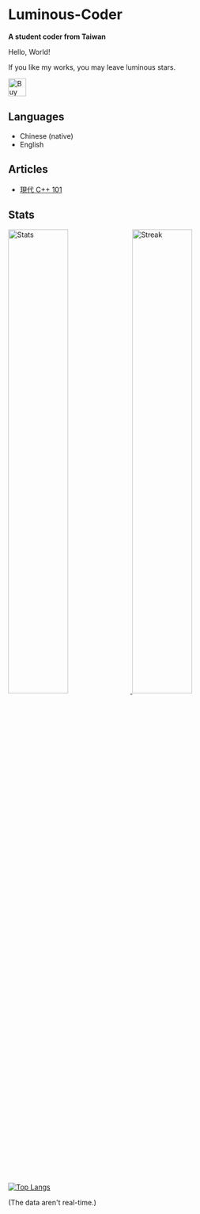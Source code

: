# Luminous-Coder
**A student coder from Taiwan**

Hello, World!

If you like my works, you may leave luminous stars.

<a href='https://ko-fi.com/luminouscoder' target='_blank'><img height='36' style='border:0px;height:36px;' src='https://cdn.ko-fi.com/cdn/kofi1.png?v=3' border='0' alt='Buy Me a Coffee at ko-fi.com' /></a>

## Languages
- Chinese (native)
- English

## Articles
- [現代 C++ 101](https://hackmd.io/@Luminous-Coder/CppTutorial-zh-tw)

## Stats

<p>
    <a href="https://github.com/anuraghazra/github-readme-stats">
        <img src="https://github-readme-stats.vercel.app/api?username=Luminous-Coder&show_icons=true&theme=tokyonight&hide_border=true" alt="Stats" width="49%" />
    </a>
    <a href="https://git.io/streak-stats">
        <img src="https://github-readme-streak-stats.herokuapp.com/?user=Luminous-Coder&date_format=Y-m-d&theme=tokyonight&hide_border=true" alt="Streak" width="49%" />
    </a>
</p>

<p>
    <a href="https://github.com/anuraghazra/github-readme-stats">
        <img src="https://github-readme-stats.vercel.app/api/top-langs/?username=Luminous-Coder&hide=CMake&theme=tokyonight&hide_border=true" alt="Top Langs" />
    </a>
</p>

(The data aren't real-time.)
